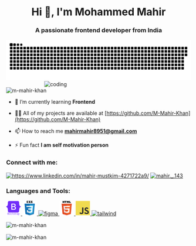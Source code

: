 <h1 align="center">Hi 👋, I'm Mohammed Mahir</h1>
<h3 align="center">A passionate frontend developer from India</h3>
<a href=#><img src="contributions.svg"></a>

<img align="right" alt="coding" width="400" src="https://user-images.githubusercontent.com/55389276/140866485-8fb1c876-9a8f-4d6a-98dc-08c4981eaf70.gif">
<p align="left"> <img src="https://komarev.com/ghpvc/?username=m-mahir-khan&label=Profile%20views&color=0e75b6&style=flat" alt="m-mahir-khan" /> </p>

- 🌱 I’m currently learning **Frontend**

- 👨‍💻 All of my projects are available at [https://github.com/M-Mahir-Khan](https://github.com/M-Mahir-Khan)

- 📫 How to reach me **mahirmahir8951@gmail.com**

- ⚡ Fun fact **I am self motivation person**

<h3 align="left">Connect with me:</h3>
<p align="left">
<a href="https://linkedin.com/in/https://www.linkedin.com/in/mahir-mustkim-4271722a9/" target="blank"><img align="center" src="https://raw.githubusercontent.com/rahuldkjain/github-profile-readme-generator/master/src/images/icons/Social/linked-in-alt.svg" alt="https://www.linkedin.com/in/mahir-mustkim-4271722a9/" height="30" width="40" /></a>
<a href="https://instagram.com/mahir._.143" target="blank"><img align="center" src="https://raw.githubusercontent.com/rahuldkjain/github-profile-readme-generator/master/src/images/icons/Social/instagram.svg" alt="mahir._.143" height="30" width="40" /></a>
</p>

<h3 align="left">Languages and Tools:</h3>
<p align="left"> <a href="https://getbootstrap.com" target="_blank" rel="noreferrer"> <img src="https://raw.githubusercontent.com/devicons/devicon/master/icons/bootstrap/bootstrap-plain-wordmark.svg" alt="bootstrap" width="40" height="40"/> </a> <a href="https://www.w3schools.com/css/" target="_blank" rel="noreferrer"> <img src="https://raw.githubusercontent.com/devicons/devicon/master/icons/css3/css3-original-wordmark.svg" alt="css3" width="40" height="40"/> </a> <a href="https://www.figma.com/" target="_blank" rel="noreferrer"> <img src="https://www.vectorlogo.zone/logos/figma/figma-icon.svg" alt="figma" width="40" height="40"/> </a> <a href="https://www.w3.org/html/" target="_blank" rel="noreferrer"> <img src="https://raw.githubusercontent.com/devicons/devicon/master/icons/html5/html5-original-wordmark.svg" alt="html5" width="40" height="40"/> </a> <a href="https://developer.mozilla.org/en-US/docs/Web/JavaScript" target="_blank" rel="noreferrer"> <img src="https://raw.githubusercontent.com/devicons/devicon/master/icons/javascript/javascript-original.svg" alt="javascript" width="40" height="40"/> </a> <a href="https://tailwindcss.com/" target="_blank" rel="noreferrer"> <img src="https://www.vectorlogo.zone/logos/tailwindcss/tailwindcss-icon.svg" alt="tailwind" width="40" height="40"/> </a> </p>

<p><img align="center" src="https://github-readme-stats.vercel.app/api/top-langs?username=m-mahir-khan&show_icons=true&locale=en&layout=compact" alt="m-mahir-khan" /></p>

<p><img align="center" src="https://github-readme-streak-stats.herokuapp.com/?user=m-mahir-khan&" alt="m-mahir-khan" /></p>
